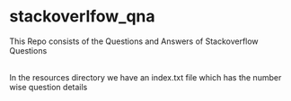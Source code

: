 # stackoverlfow_qna
This Repo consists of the Questions and Answers of Stackoverflow Questions

<br>In the resources directory we have an index.txt file which has the number wise question details
